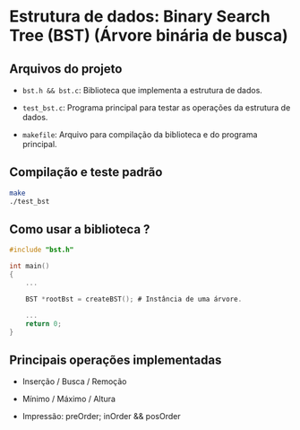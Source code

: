# Estrutura de dados: Binary Search Tree (BST) (Árvore binária de busca)

## Arquivos do projeto

*   `bst.h && bst.c`: Biblioteca que implementa a estrutura de dados.

*   `test_bst.c`: Programa principal para testar as operações da estrutura de dados.

*   `makefile`: Arquivo para compilação da biblioteca e do programa principal.

## Compilação e teste padrão

```sh
make
./test_bst
```

## Como usar a biblioteca ?

```C
#include "bst.h"

int main()
{
    ...

    BST *rootBst = createBST(); # Instância de uma árvore.

    ...
    return 0;
}
```

## Principais operações implementadas

*   Inserção / Busca / Remoção

*   Mínimo / Máximo / Altura

*   Impressão: preOrder; inOrder && posOrder
